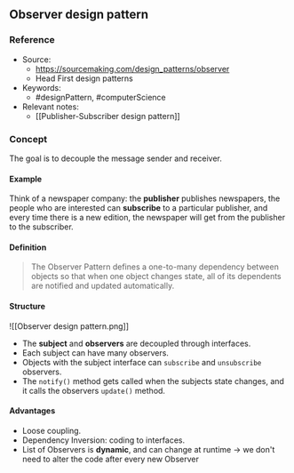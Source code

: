 ## Observer design pattern
### Reference
- Source: 
	- https://sourcemaking.com/design_patterns/observer
	- Head First design patterns
- Keywords:
	- #designPattern, #computerScience
- Relevant notes:
	- [[Publisher-Subscriber design pattern]]

### Concept
The goal is to decouple the message sender and receiver.

#### Example
Think of a newspaper company: the **publisher** publishes newspapers, the people who are interested can **subscribe** to a particular publisher, and every time there is a new edition, the newspaper will get from the publisher to the subscriber.

#### Definition
>The Observer Pattern defines a one-to-many dependency between objects so that when one object changes state, all of its dependents are notified and updated automatically.

#### Structure
![[Observer design pattern.png]]
- The **subject** and **observers** are decoupled through interfaces.
- Each subject can have many observers.
- Objects with the subject interface can `subscribe` and `unsubscribe` observers.
- The `notify()` method gets called when the subjects state changes, and it calls the observers `update()` method.

#### Advantages
- Loose coupling.
- Dependency Inversion: coding to interfaces.
- List of Observers is __dynamic__, and can change at runtime -> we don't need to alter the code after every new Observer